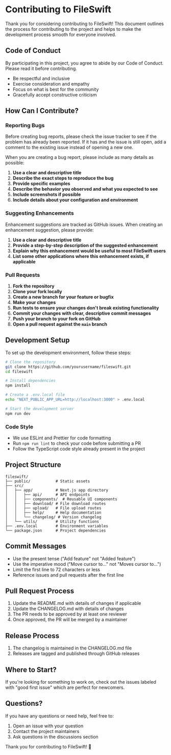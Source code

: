 # Contributing to FileSwift

Thank you for considering contributing to FileSwift! This document outlines the process for contributing to the project and helps to make the development process smooth for everyone involved.

## Code of Conduct

By participating in this project, you agree to abide by our Code of Conduct. Please read it before contributing.

- Be respectful and inclusive
- Exercise consideration and empathy
- Focus on what is best for the community
- Gracefully accept constructive criticism

## How Can I Contribute?

### Reporting Bugs

Before creating bug reports, please check the issue tracker to see if the problem has already been reported. If it has and the issue is still open, add a comment to the existing issue instead of opening a new one.

When you are creating a bug report, please include as many details as possible:

1. **Use a clear and descriptive title**
2. **Describe the exact steps to reproduce the bug**
3. **Provide specific examples**
4. **Describe the behavior you observed and what you expected to see**
5. **Include screenshots if possible**
6. **Include details about your configuration and environment**

### Suggesting Enhancements

Enhancement suggestions are tracked as GitHub issues. When creating an enhancement suggestion, please provide:

1. **Use a clear and descriptive title**
2. **Provide a step-by-step description of the suggested enhancement**
3. **Explain why this enhancement would be useful to most FileSwift users**
4. **List some other applications where this enhancement exists, if applicable**

### Pull Requests

1. **Fork the repository**
2. **Clone your fork locally**
3. **Create a new branch for your feature or bugfix**
4. **Make your changes**
5. **Run tests to ensure your changes don't break existing functionality**
6. **Commit your changes with clear, descriptive commit messages**
7. **Push your branch to your fork on GitHub**
8. **Open a pull request against the `main` branch**

## Development Setup

To set up the development environment, follow these steps:

```bash
# Clone the repository
git clone https://github.com/yourusername/fileswift.git
cd fileswift

# Install dependencies
npm install

# Create a .env.local file
echo "NEXT_PUBLIC_APP_URL=http://localhost:3000" > .env.local

# Start the development server
npm run dev
```

### Code Style

- We use ESLint and Prettier for code formatting
- Run `npm run lint` to check your code before submitting a PR
- Follow the TypeScript code style already present in the project

## Project Structure

```
fileswift/
├── public/           # Static assets
├── src/
│   ├── app/          # Next.js app directory
│   │   ├── api/      # API endpoints
│   │   ├── components/  # Reusable UI components
│   │   ├── download/ # File download routes
│   │   ├── upload/   # File upload routes
│   │   ├── help/     # Help documentation
│   │   └── changelog/ # Version changelog
│   └── utils/        # Utility functions
├── .env.local        # Environment variables
└── package.json      # Project dependencies
```

## Commit Messages

- Use the present tense ("Add feature" not "Added feature")
- Use the imperative mood ("Move cursor to..." not "Moves cursor to...")
- Limit the first line to 72 characters or less
- Reference issues and pull requests after the first line

## Pull Request Process

1. Update the README.md with details of changes if applicable
2. Update the CHANGELOG.md with details of changes
3. The PR needs to be approved by at least one reviewer
4. Once approved, the PR will be merged by a maintainer

## Release Process

1. The changelog is maintained in the CHANGELOG.md file
2. Releases are tagged and published through GitHub releases

## Where to Start?

If you're looking for something to work on, check out the issues labeled with "good first issue" which are perfect for newcomers.

## Questions?

If you have any questions or need help, feel free to:

1. Open an issue with your question
2. Contact the project maintainers
3. Ask questions in the discussions section

Thank you for contributing to FileSwift! 🚀 